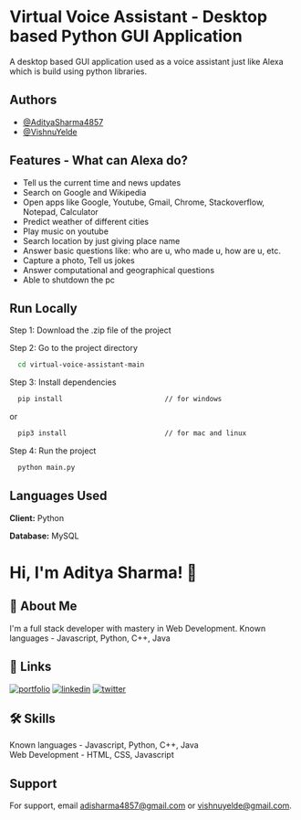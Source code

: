 
# Virtual Voice Assistant - Desktop based Python GUI Application

A desktop based GUI application used as a voice assistant just like Alexa which is build using python libraries.


## Authors

- [@AdityaSharma4857](https://www.github.com/AdityaSharma4857)
- [@VishnuYelde](https://www.github.com/VishnuYelde)


## Features - What can Alexa do?

- Tell us the current time and news updates
- Search on Google and Wikipedia
- Open apps like Google, Youtube, Gmail, Chrome, Stackoverflow, Notepad, Calculator
- Predict weather of different cities
- Play music on youtube
- Search location by just giving place name
- Answer basic questions like: who are u, who made u, how are u, etc.
- Capture a photo, Tell us jokes
- Answer computational and geographical questions
- Able to shutdown the pc


## Run Locally

Step 1: Download the .zip file of the project

Step 2: Go to the project directory

```bash
  cd virtual-voice-assistant-main
```

Step 3: Install dependencies

```bash
  pip install                         // for windows
```
or
```bash
  pip3 install                        // for mac and linux
```

Step 4: Run the project

```bash
  python main.py
```


## Languages Used

**Client:** Python

**Database:** MySQL

# Hi, I'm Aditya Sharma! 👋


## 🚀 About Me
I'm a full stack developer with mastery in Web Development.
Known languages - Javascript, Python, C++, Java


## 🔗 Links
[![portfolio](https://img.shields.io/badge/my_portfolio-000?style=for-the-badge&logo=ko-fi&logoColor=white)](https://developeraditya.netlify.app/)
[![linkedin](https://img.shields.io/badge/linkedin-0A66C2?style=for-the-badge&logo=linkedin&logoColor=white)](https://www.linkedin.com/in/aditya-r-sharma)
[![twitter](https://img.shields.io/badge/twitter-1DA1F2?style=for-the-badge&logo=twitter&logoColor=white)](https://twitter.com/aditsharma4857)


## 🛠 Skills
Known languages - Javascript, Python, C++, Java <br />
Web Development - HTML, CSS, Javascript


## Support

For support, email adisharma4857@gmail.com or vishnuyelde@gmail.com.

